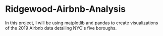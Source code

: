 # Ridgewood-Airbnb-Analysis

In this project, I will be using matplotlib and pandas to create visualizations of the 2019 Airbnb data detailing NYC's five boroughs.
